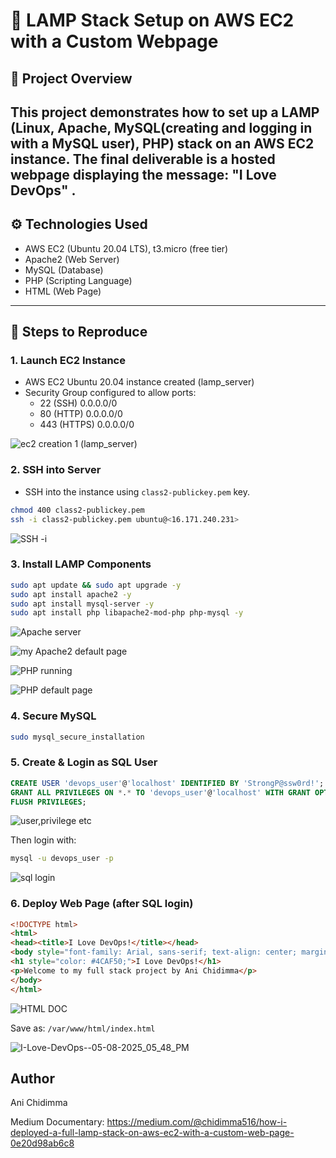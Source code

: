 # 🚀 LAMP Stack Setup on AWS EC2 with a Custom Webpage

## 📌 Project Overview
This project demonstrates how to set up a LAMP (Linux, Apache, MySQL(creating and logging in with a MySQL user), PHP) stack on an AWS EC2 instance. The final deliverable is a hosted webpage displaying the message: **"I Love DevOps"** .
---

## ⚙️ Technologies Used
- AWS EC2 (Ubuntu 20.04 LTS), t3.micro (free tier)
- Apache2 (Web Server)
- MySQL (Database)
- PHP (Scripting Language)
- HTML (Web Page)
---

## 🧰 Steps to Reproduce

### 1. **Launch EC2 Instance**
- AWS EC2 Ubuntu 20.04 instance created (lamp_server)
- Security Group configured to allow ports:
  - 22 (SSH) 0.0.0.0/0
  - 80 (HTTP) 0.0.0.0/0
  - 443 (HTTPS) 0.0.0.0/0
    
![ec2 creation 1 (lamp_server)](https://github.com/user-attachments/assets/6dd1627f-9cb4-4346-afd2-d6b14134e0cf)

### 2. SSH into Server
- SSH into the instance using `class2-publickey.pem` key.
```bash
chmod 400 class2-publickey.pem
ssh -i class2-publickey.pem ubuntu@<16.171.240.231>
```
![SSH -i](https://github.com/user-attachments/assets/1db288a2-3c71-4874-a2fa-84fedd004687)

### 3. Install LAMP Components

```bash
sudo apt update && sudo apt upgrade -y
sudo apt install apache2 -y
sudo apt install mysql-server -y
sudo apt install php libapache2-mod-php php-mysql -y
```
![Apache server](https://github.com/user-attachments/assets/f6687b3a-53a0-471c-9e91-6c2245ff1c4b)

![my Apache2 default page](https://github.com/user-attachments/assets/9010277c-0e0e-4e55-8c05-ea5ac857cc08)

![PHP running](https://github.com/user-attachments/assets/78fd2430-973f-49a0-8d20-28e8e0ae35fe)

![PHP default page](https://github.com/user-attachments/assets/ed0ab93e-8067-4c32-aae4-8636433361fc)

### 4. Secure MySQL

```bash
sudo mysql_secure_installation
```

### 5. Create & Login as SQL User

```sql
CREATE USER 'devops_user'@'localhost' IDENTIFIED BY 'StrongP@ssw0rd!';
GRANT ALL PRIVILEGES ON *.* TO 'devops_user'@'localhost' WITH GRANT OPTION;
FLUSH PRIVILEGES;
```
![user,privilege etc](https://github.com/user-attachments/assets/787b1600-a7ea-4a9a-9c19-3a6818b661bb)

Then login with:

```bash
mysql -u devops_user -p
```
![sql login](https://github.com/user-attachments/assets/ddaa36d0-4ed1-4e14-bd50-58c4f42b74a1)

### 6. Deploy Web Page (after SQL login)

```html
<!DOCTYPE html>
<html>
<head><title>I Love DevOps!</title></head>
<body style="font-family: Arial, sans-serif; text-align: center; margin-top: 100px;">
<h1 style="color: #4CAF50;">I Love DevOps!</h1>
<p>Welcome to my full stack project by Ani Chidimma</p>
</body>
</html>
```
![HTML DOC](https://github.com/user-attachments/assets/35a141f2-b193-402b-8bce-daac5597bfd8)

Save as: `/var/www/html/index.html`

![I-Love-DevOps--05-08-2025_05_48_PM](https://github.com/user-attachments/assets/868b0ab9-9175-40aa-9ebd-ac65a880e0f1)

## Author

Ani Chidimma

Medium Documentary: https://medium.com/@chidimma516/how-i-deployed-a-full-lamp-stack-on-aws-ec2-with-a-custom-web-page-0e20d98ab6c8
